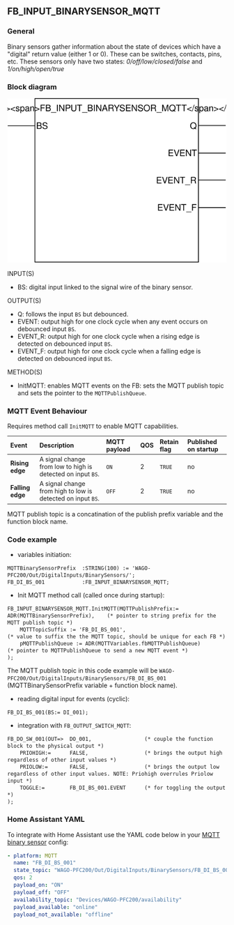 ## FB_INPUT_BINARYSENSOR_MQTT

### __General__
Binary sensors gather information about the state of devices which have a "digital" return value (either 1 or 0). These can be switches, contacts, pins, etc. These sensors only have two states: *0/off/low/closed/false* and *1/on/high/open/true*

### __Block diagram__

![FB_INPUT_BINARYSENSOR_MQTT](../_img/FB_INPUT_BINARYSENSOR_MQTT.svg)

INPUT(S)
- BS: digital input linked to the signal wire of the binary sensor.

OUTPUT(S)
- Q: follows the input `BS` but debounced.
- EVENT: output high for one clock cycle when any event occurs on debounced input `BS`.
- EVENT_R: output high for one clock cycle when a rising edge is detected on debounced input `BS`.
- EVENT_F: output high for one clock cycle when a falling edge is detected on debounced input `BS`.

METHOD(S)
- InitMQTT: enables MQTT events on the FB: sets the MQTT publish topic and sets the pointer to the `MQTTPublishQueue`.

### __MQTT Event Behaviour__
Requires method call `InitMQTT` to enable MQTT capabilities.

| Event | Description | MQTT payload | QOS | Retain flag | Published on startup |
|:-------------|:------------------|:------------------|:------------------|:--------------------------|:--------------------------|
| **Rising edge** | A signal change from low to high is detected on input `BS`. | `ON` | 2 | `TRUE` | no
| **Falling edge** | A signal change from high to low is detected on input `BS`. | `OFF` | 2 | `TRUE` | no

MQTT publish topic is a concatination of the publish prefix variable and the function block name. 

### __Code example__

- variables initiation:
```
MQTTBinarySensorPrefix  :STRING(100) := 'WAGO-PFC200/Out/DigitalInputs/BinarySensors/';
FB_DI_BS_001            :FB_INPUT_BINARYSENSOR_MQTT;
```

- Init MQTT method call (called once during startup):
```
FB_INPUT_BINARYSENSOR_MQTT.InitMQTT(MQTTPublishPrefix:= ADR(MQTTBinarySensorPrefix),    (* pointer to string prefix for the MQTT publish topic *)
    MQTTTopicSuffix := 'FB_DI_BS_001',                                  (* value to suffix the the MQTT topic, should be unique for each FB *)
    pMQTTPublishQueue := ADR(MQTTVariables.fbMQTTPublishQueue)          (* pointer to MQTTPublishQueue to send a new MQTT event *)
);
```
The MQTT publish topic in this code example will be `WAGO-PFC200/Out/DigitalInputs/BinarySensors/FB_DI_BS_001` (MQTTBinarySensorPrefix variable + function block name).


- reading digital input for events (cyclic):
```
FB_DI_BS_001(BS:= DI_001);
```

- integration with `FB_OUTPUT_SWITCH_MQTT`:
```
FB_DO_SW_001(OUT=>  DO_001,                 (* couple the function block to the physical output *)
    PRIOHIGH:=      FALSE,                  (* brings the output high regardless of other input values *)
    PRIOLOW:=       FALSE,                  (* brings the output low regardless of other input values. NOTE: Priohigh overrules Priolow input *)
    TOGGLE:=        FB_DI_BS_001.EVENT      (* for toggling the output *)	
);
```

### __Home Assistant YAML__
To integrate with Home Assistant use the YAML code below in your [MQTT binary sensor](https://www.home-assistant.io/components/binary_sensor.mqtt/) config:

```YAML
- platform: MQTT
  name: "FB_DI_BS_001"
  state_topic: "WAGO-PFC200/Out/DigitalInputs/BinarySensors/FB_DI_BS_001"
  qos: 2  
  payload_on: "ON"
  payload_off: "OFF"
  availability_topic: "Devices/WAGO-PFC200/availability"
  payload_available: "online"
  payload_not_available: "offline"
```
